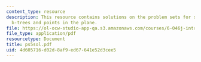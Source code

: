 ```yaml
---
content_type: resource
description: This resource contains solutions on the problem sets for skip lists,
  b-trees and points in the plane.
file: https://ol-ocw-studio-app-qa.s3.amazonaws.com/courses/6-046j-introduction-to-algorithms-sma-5503-fall-2005/4d605716d02d8af9ed67641e52d3cee5_ps5sol.pdf
file_type: application/pdf
resourcetype: Document
title: ps5sol.pdf
uid: 4d605716-d02d-8af9-ed67-641e52d3cee5
---
```

